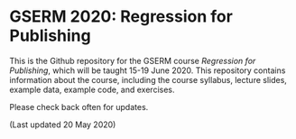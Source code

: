 # GSERM 2020: Regression for Publishing
 
This is the Github repository for the GSERM course _Regression for Publishing_, which will be taught 15-19 June 2020. This repository contains information about the course, including the course syllabus, lecture slides, example data, example code, and exercises.

Please check back often for updates.

(Last updated 20 May 2020)
